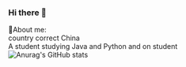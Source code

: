 ### Hi there 👋
:man:About me:<br>
country correct China<br>
A student studying Java and Python and on student<br>
![Anurag's GitHub stats](https://github-readme-stats.vercel.app/api?username=zcns&show_icons=true&theme=dark)<br>
